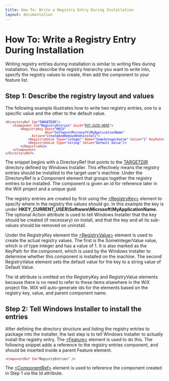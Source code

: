 ```yaml
---
title: How To: Write a Registry Entry During Installation
layout: documentation
---
```

# How To: Write a Registry Entry During Installation
Writing registry entries during installation is similar to writing files during installation. You describe the registry hierarchy you want to write into, specify the registry values to create, then add the component to your feature list.

## Step 1: Describe the registry layout and values
The following example illustrates how to write two registry entries, one to a specific value and the other to the default value.

<pre>
<font size="2" color="#0000FF">&lt;</font><font size="2" color="#A31515">DirectoryRef</font><font size="2" color="#0000FF"> </font><font size="2" color="#FF0000">Id</font><font size="2" color="#0000FF">=</font><font size="2">"</font><font size="2" color="#0000FF">TARGETDIR</font><font size="2">"</font><font size="2" color="#0000FF">&gt;
    &lt;</font><font size="2" color="#A31515">Component</font><font size="2" color="#0000FF"> </font><font size="2" color="#FF0000">Id</font><font size="2" color="#0000FF">=</font><font size="2">"</font><font size="2" color="#0000FF">RegistryEntries</font><font size="2">"</font><font size="2" color="#0000FF"> </font><font size="2" color="#FF0000">Guid</font><font size="2" color="#0000FF">=</font><font size="2">"<a href="../../howtos/general/generate_guids.html">PUT-GUID-HERE</a>"</font><font size="2" color="#0000FF">&gt;
        &lt;</font><font size="2" color="#A31515">RegistryKey</font><font size="2" color="#0000FF"> </font><font size="2" color="#FF0000">Root</font><font size="2" color="#0000FF">=</font><font size="2">"</font><font size="2" color="#0000FF">HKCU</font><font size="2">"
                     </font><font size="2" color="#FF0000">Key</font><font size="2" color="#0000FF">=</font><font size="2">"</font><font size="2" color="#0000FF">Software\Microsoft\MyApplicationName</font><font size="2">"</font>
<font size="2" color="#FF0000">              Action</font><font size="2" color="#0000FF">=</font><font size="2">"</font><font size="2" color="#0000FF">createAndRemoveOnUninstall</font><font size="2">"</font><font size="2" color="#0000FF">&gt;
            &lt;</font><font size="2" color="#A31515">RegistryValue</font><font size="2" color="#0000FF"> </font><font size="2" color="#FF0000">Type</font><font size="2" color="#0000FF">=</font><font size="2">"</font><font size="2" color="#0000FF">integer</font><font size="2">"</font><font size="2" color="#0000FF"> </font><font size="2" color="#FF0000">Name</font><font size="2" color="#0000FF">=</font><font size="2">"</font><font size="2" color="#0000FF">SomeIntegerValue</font><font size="2">"</font><font size="2" color="#0000FF"> </font><font size="2" color="#FF0000">Value</font><font size="2" color="#0000FF">=</font><font size="2">"</font><font size="2" color="#0000FF">1</font><font size="2">"</font><font size="2" color="#0000FF"> </font><font size="2" color="#FF0000">KeyPath</font><font size="2" color="#0000FF">=</font><font size="2">"</font><font size="2" color="#0000FF">yes</font><font size="2">"</font><font size="2" color="#0000FF">/&gt;
            &lt;</font><font size="2" color="#A31515">RegistryValue</font><font size="2" color="#0000FF"> </font><font size="2" color="#FF0000">Type</font><font size="2" color="#0000FF">=</font><font size="2">"</font><font size="2" color="#0000FF">string</font><font size="2">"</font><font size="2" color="#0000FF"> </font><font size="2" color="#FF0000">Value</font><font size="2" color="#0000FF">=</font><font size="2">"</font><font size="2" color="#0000FF">Default Value</font><font size="2">"</font><font size="2" color="#0000FF">/&gt;
        &lt;/</font><font size="2" color="#A31515">RegistryKey</font><font size="2" color="#0000FF">&gt;
    &lt;/</font><font size="2" color="#A31515">Component</font><font size="2" color="#0000FF">&gt;
&lt;/</font><font size="2" color="#A31515">DirectoryRef</font><font size="2" color="#0000FF">&gt;</font>
</pre>

The snippet begins with a DirectoryRef that points to the <a href="http://msdn.microsoft.com/library/aa372064.aspx" target="_blank">TARGETDIR</a> directory defined by Windows Installer. This effectively means the registry entries should be installed to the target user&apos;s machine. Under the DirectoryRef is a Component element that groups together the registry entries to be installed. The component is given an id for reference later in the WiX project and a unique guid.

The registry entries are created by first using the [&lt;RegistryKey&gt;](../../xsd/wix/registrykey.html) element to specify where in the registry the values should go. In this example the key is under **HKEY\_CURRENT\_USER\Software\Microsoft\MyApplicationName**. The optional Action attribute is used to tell Windows Installer that the key should be created (if necessary) on install, and that the key and all its sub-values should be removed on uninstall.

Under the RegistryKey element the [&lt;RegistryValue&gt;](../../xsd/wix/registryvalue.html) element is used to create the actual registry values. The first is the SomeIntegerValue value, which is of type integer and has a value of 1. It is also marked as the KeyPath for the component, which is used by the Windows Installer to determine whether this component is installed on the machine. The second RegistryValue element sets the default value for the key to a string value of Default Value.

The id attribute is omitted on the RegistryKey and RegistryValue elements because there is no need to refer to these items elsewhere in the WiX project file. WiX will auto-generate ids for the elements based on the registry key, value, and parent component name.

## Step 2: Tell Windows Installer to install the entries
After defining the directory structure and listing the registry entries to package into the installer, the last step is to tell Windows Installer to actually install the registry entry. The [&lt;Feature&gt;](../../xsd/wix/feature.html) element is used to do this. The following snippet adds a reference to the registry entries component, and should be inserted inside a parent Feature element.

<pre>
<font size="2" color="#A31515">&lt;ComponentRef</font><font size="2" color="#0000FF"> </font><font size="2" color="#FF0000">Id</font><font size="2" color="#0000FF">=</font><font size="2">"RegistryEntries"</font><font size="2" color="#0000FF"> /&gt;</font>
</pre>

The [&lt;ComponentRef&gt;](../../xsd/wix/componentref.html) element is used to reference the component created in Step 1 via the Id attribute.
